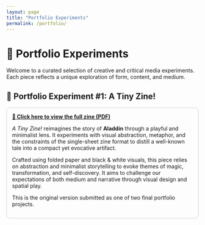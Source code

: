 ```yaml
---
layout: page
title: "Portfolio Experiments"
permalink: /portfolio/
---
```


# 🎨 Portfolio Experiments

Welcome to a curated selection of creative and critical media experiments. Each piece reflects a unique exploration of form, content, and medium.

## 📘 Portfolio Experiment #1: A Tiny Zine!

<div style="border: 1px solid #ccc; padding: 1em; border-radius: 10px; background-color: #fdfdfd;">
  <strong><a href="https://github.com/Farzanamcj/Farzana-Tasnim/blob/master/files/A4_myZine_Aladdin.pdf" target="_blank">📄 Click here to view the full zine (PDF)</a></strong>
  <p>
    <em>A Tiny Zine!</em> reimagines the story of <strong>Aladdin</strong> through a playful and minimalist lens. It experiments with visual abstraction, metaphor, and the constraints of the single-sheet zine format to distill a well-known tale into a compact yet evocative artifact.
  </p>
  <p>
    Crafted using folded paper and black & white visuals, this piece relies on abstraction and minimalist storytelling to evoke themes of magic, transformation, and self-discovery. It aims to challenge our expectations of both medium and narrative through visual design and spatial play.
  </p>
  <p>
    This is the original version submitted as one of two final portfolio projects.
  </p>
</div>
